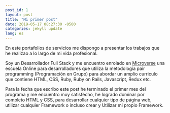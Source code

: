 ```yaml
---
post_id: 1
layout: post
title: "Mi primer post"
date: 2019-05-17 08:27:30 -0500
categories: jekyll update
lang: es
---
```


En este portafolios de servicios me dispongo a presentar los trabajos que he realizao a lo largo de mi vida profesional.

Soy un Desarrollador Full Stack y me encuentro enrolado en [Microverse](www.microverse.org) una escuela Online para desarrolladores que utiliza la metodología pair programming (Programación en Grupo) para abordar un amplio curriculo que contiene HTML, CSS, Ruby, Ruby on Rails, Javascript, Redux etc.

Para la fecha que escribo este post he terminado el primer mes del programa y me encuentro muy satisfecho, he logrado dominar por completo HTML y CSS, para desarrollar cualquier tipo de página web, utilizar cualquier Framework o incluso crear y Utilizar mi propio Framework.
